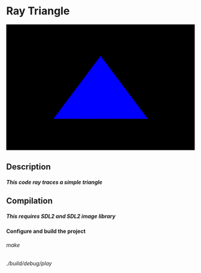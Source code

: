 # Ray Triangle

<img width="1023" alt="rayTriangle" src="./img/output.png">

## Description
##### This code ray traces a simple triangle

## Compilation
##### This requires SDL2 and SDL2 image library

#### Configure and build the project
###### make
###### ./build/debug/play

